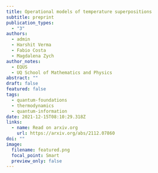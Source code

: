 ```yaml
---
title: Operational models of temperature superpositions
subtitle: preprint
publication_types:
  - "3"
authors:
  - admin
  - Harshit Verma
  - Fabio Costa
  - Magdalena Zych
author_notes:
  - EQUS
  - UQ School of Mathematics and Physics
abstract: ""
draft: false
featured: false
tags:
  - quantum-foundations
  - thermodynamics
  - quantum-information
date: 2021-12-15T08:10:29.318Z
links:
  - name: Read on arxiv.org
    url: https://arxiv.org/abs/2112.07860
doi: ""
image:
  filename: featured.png
  focal_point: Smart
  preview_only: false
---
```

